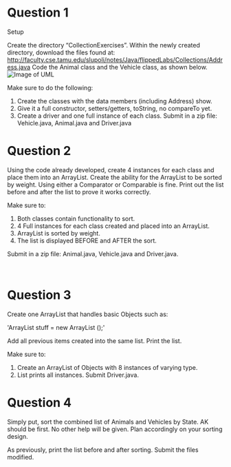 # Question 1

Setup

Create the directory “CollectionExercises”. Within the newly created directory, download the files found at: 
http://faculty.cse.tamu.edu/slupoli/notes/Java/flippedLabs/Collections/Address.java
Code the Animal class and the Vehicle class, as shown below.
![Image of UML](/imgs/JavaCollections.png)
 
Make sure to do the following:

1. Create the classes with the data members (including Address) show.
2. Give it a full constructor, setters/getters, toString, no compareTo yet.
3. Create a driver and one full instance of each class.
Submit in a zip file: Vehicle.java, Animal.java and Driver.java



# Question 2
	
Using the code already developed, create 4 instances for each class and place them into an ArrayList. Create the ability for the ArrayList to be sorted by weight. Using either a Comparator or Comparable is fine. Print out the list before and after the list to prove it works correctly.

Make sure to:

1. Both classes contain functionality to sort.
2. 4 Full instances for each class created and placed into an ArrayList.
3. ArrayList is sorted by weight.
4. The list is displayed BEFORE and AFTER the sort.

Submit in a zip file: Animal.java, Vehicle.java and Driver.java.			
					
 
 
# Question 3
	
Create one ArrayList that handles basic Objects such as:

'ArrayList<Object> stuff = new ArrayList <Object>();'
	
Add all previous items created into the same list. Print the list.
	
Make sure to:
	
1. Create an ArrayList of Objects with 8 instances of varying type.
2. List prints all instances.
Submit Driver.java.			
					


# Question 4
	
Simply put, sort the combined list of Animals and Vehicles by State. AK should be first. No other help will be given. Plan accordingly on your sorting design.

As previously, print the list before and after sorting.
Submit the files modified.			
					

